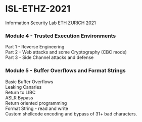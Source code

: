 # ISL-ETHZ-2021
Information Security Lab ETH ZURICH 2021
### Module 4 - Trusted Execution Environments                       
Part 1 - Reverse Engineering                       
Part 2 - Web attacks and some Cryptography (CBC mode)                       
Part 3 - Side Channel attacks and defense                       

### Module 5 - Buffer Overflows and Format Strings                       
Basic Buffer Overflows                       
Leaking Canaries                       
Return to LIBC                       
ASLR Bypass                       
Return oriented programming   
Format String - read and write                   
Custom shellcode encoding and bypass of 31+ bad characters.                       




